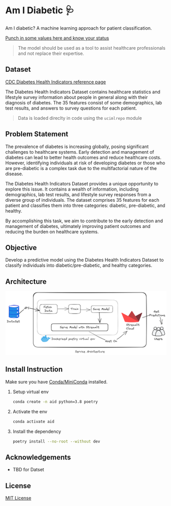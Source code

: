 # Am I Diabetic 🩺
Am I diabetic? A machine learning approach for patient classification.

[Punch in some values here and know your status](#am-i-diabetic-🩺)
> The model should be used as a tool to assist healthcare professionals and not replace their expertise.

## Dataset 
[CDC Diabetes Health Indicators reference page](https://archive.ics.uci.edu/dataset/891/cdc+diabetes+health+indicators)

The Diabetes Health Indicators Dataset contains healthcare statistics and lifestyle survey information about people in general along with their diagnosis of diabetes. The 35 features consist of some demographics, lab test results, and answers to survey questions for each patient.

> Data is loaded direclty in code using the `ucimlrepo` module

## Problem Statement
The prevalence of diabetes is increasing globally, posing significant challenges to healthcare systems. Early detection and management of diabetes can lead to better health outcomes and reduce healthcare costs. However, identifying individuals at risk of developing diabetes or those who are pre-diabetic is a complex task due to the multifactorial nature of the disease.

The Diabetes Health Indicators Dataset provides a unique opportunity to explore this issue. It contains a wealth of information, including demographics, lab test results, and lifestyle survey responses from a diverse group of individuals. The dataset comprises 35 features for each patient and classifies them into three categories: diabetic, pre-diabetic, and healthy.

By accomplishing this task, we aim to contribute to the early detection and management of diabetes, ultimately improving patient outcomes and reducing the burden on healthcare systems.

## Objective
Develop a predictive model using the Diabetes Health Indicators Dataset to classify individuals into diabetic/pre-diabetic, and healthy categories.

## Architecture
<img src='assets/arch.png'>


## Install Instruction
Make sure you have [Conda/MiniConda](https://docs.conda.io/projects/miniconda/en/latest/index.html#quick-command-line-install) installed.
1. Setup virtual env 
	```bash
	conda create -n aid python=3.8 poetry
	```
2. Activate the env 
	```bash
	conda activate aid
	```
3. Install the dependency
	```bash
	poetry install --no-root --without dev
	```
## Acknowledgements
- TBD for Datset

## License
[MIT License](LICENSE)